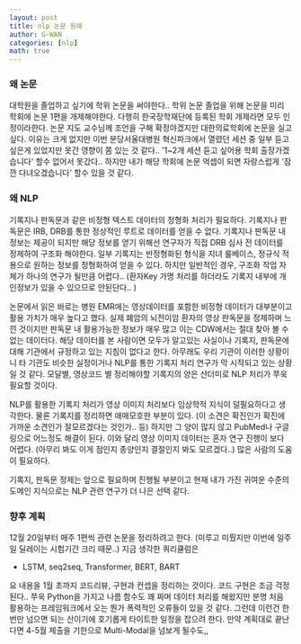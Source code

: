 ```yaml
---
layout: post
title: nlp 논문 원해
author: G-WAN
categories: [nlp]
math: true
---
```




### 왜 논문
대학원을 졸업하고 싶기에 학위 논문을 써야한다..
학위 논문 졸업을 위해 논문을 미리 학회에 논문 1편을 개제해야한다.
다행히 한국장학재단에 등록된 학회 개제라면 모두 인정이라한다.
논문 지도 교수님께 조언을 구해 확정야겠지만 대한의료학회에 논문을 실고 싶다.
이유는 크게 없지만 이번 분당서울대병원 혁신파크에서 열렸던 세션 중
일부 듣고 싶은게 있었지만 못간 영향이 쫌 있는 것 같다..
'1~2개 세션 듣고 싶어용 학회 출장가겠습니다' 할수 없어서 못갔다..
하지만 내가 해당 학회에 논문 억셉이 되면 자랑스럽게 '잠깐 다녀오겠습니다' 할수 있을 것 같다.



### 왜 NLP
기록지나 판독문과 같은 비정형 텍스트 데이터의 정형화 처리가 필요하다.
기록지나 판독문은 IRB, DRB를 통한 정상적인 루트로 데이터를 얻을 수 없다.
기록지나 판독문 내 정보는 제공이 되지만 해당 정보를 얻기 위해선
연구자가 직접 DRB 심사 전 데이터를 정제하여 구조화 해야한다.
일부 기록지는 반정형화된 형식을 지녀 룰베이스, 정규식 적용으로 원하는 정보를 정형화하여 얻을 수 있다.
하지만 일반적인 경우, 구조화 작업 자체가 하나의 연구가 될만큼 어렵다.. 
(환자Key 가명 처리를 하더라도 기록지 내부에 개인정보가 있을 수 있으므로 안된단다.. )

논문에서 읽은 바로는 병원 EMR에는 영상데이터를 포함한 비정형 데이터가 대부분이고 활용 가치가 매우 높다고 했다.
실제 폐암의 뇌전이암 환자의 영상 판독문을 정제하며 느낀 것이지만
판독문 내 활용가능한 정보가 매우 많고 이는 CDW에서는 절대 찾아 볼 수 없는 데이터다.
해당 데이터를 본 사람이면 모두가 알고있는 사실이나 기록지, 판독문에 대해 기관에서 규정하고 있는 지침이 없다고 한다.
아무래도 우리 기관이 이러한 상황이니 타 기관도 비슷한 실정이거나 NLP를 통한 기록지 처리 연구가 막 시작되고 있는 상황일 것 같다.
모달별, 영상코드 별 정리해야할 기록지의 양은 산더미로 NLP 처리가 쭈욱 필요할 것이다.

NLP를 활용한 기록지 처리가 영상 이미지 처리보다 임상학적 지식이 덜필요하다고 생각한다.
물론 기록지를 정리하면 애매모호한 부분이 있다.
(이 소견은 확진인가 확진에 가까운 소견인가 잘모르겠다는 것인가.. 등)
하지만 그 양이 많지 않고 PubMed나 구글링으로 어느정도 해결이 된다.
이와 달리 영상 이미지 데이터는 혼자 연구 진행이 보다 어렵다.
(아무리 봐도 이게 점인지 종양인지 결절인지 봐도 모르겠다..)
많은 사람의 도움이 필요하다.

기록지, 판독문 정제는 앞으로 필요하며 진행될 부분이고
현재 내가 가진 귀여운 수준의 도메인 지식으로는 NLP 관련 연구가 더 나은 선택 같다.



### 향후 계획
12월 20일부터 매주 1편씩 관련 논문을 정리하려고 한다.
(미루고 미뤘지만 이번에 일주일 딜레이는 시험기간 크리 때문..)
지금 생각한 쿼리큘럼은

- LSTM, seq2seq, Transformer, BERT, BART

요 내용을 1월 초까지 코드리뷰, 구현과 컨셉을 정리하는 것이다.
코드 구현은 조금 걱정된다..
쭈욱 Python을 가지고 나름 함수도 꽤 짜며 데이터 처리를 해왔지만
분명 처음 활용하는 프레임워크에서 오는 뭔가  폭력적인 오류들이 있을 것 같다.
그런데 이런건 한번만 넘으면 되는 산이기에 호기롭게 타이트한 일정을 잡으려 한다.
만약 계획대로 끝난다면 4-5월 제출을 기한으로 Multi-Modal을 넘보게 될수도,,
